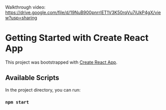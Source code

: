 Walkthrough video:
https://drive.google.com/file/d/19NuB900pnrrlET1V3K50rqVu7iUkP4gX/view?usp=sharing

# Getting Started with Create React App

This project was bootstrapped with [Create React App](https://github.com/facebook/create-react-app).

## Available Scripts

In the project directory, you can run:

### `npm start`
